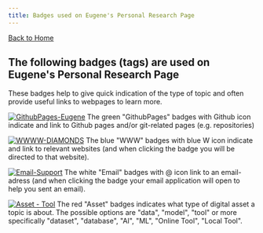 ```yaml
---
title: Badges used on Eugene's Personal Research Page
---
```


[Back to Home](index)
## The following badges (tags) are used on Eugene's Personal Research Page
These badges help to give quick indication of the type of topic and often provide useful links to webpages to learn more.

[![GithubPages-Eugene](https://img.shields.io/badge/GithubPages-EPvanSomeren-green?logo=github)](https://evansomeren.github.io) The green "GithubPages" badges with Github icon indicate and link to Github pages and/or git-related pages (e.g. repositories)

[![WWWW-DIAMONDS](https://img.shields.io/badge/WWW-DIAMONDS-blue?logo=writedotas&logoColor=blue)](https://diamonds.tno.nl) The blue "WWW" badges with blue W icon indicate and link to relevant websites (and when clicking the badge you will be directed to that website).

[![Email-Support](https://img.shields.io/badge/Email-DIAMONDS%20Support-white?logo=maildotru&logoColor=white)](mailto:support.diamonds@tno.nl) The white "Email" badges with @ icon link to an email-adress (and when clicking the badge your email application will open to help you sent an email).

[![Asset - Tool](https://img.shields.io/badge/Asset--Type-Tool-Red?logo=academia&logoColor=red&color=red)](index#Head8) The red "Asset" badges indicates what type of digital asset a topic is about. The possible options are "data", "model", "tool" or more specifically "dataset", "database", "AI", "ML", "Online Tool", "Local Tool".
